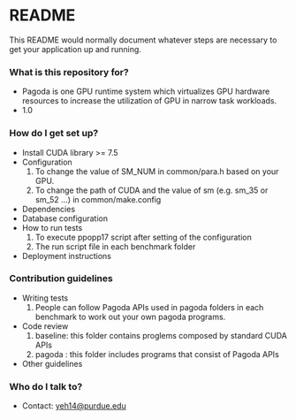 # README #

This README would normally document whatever steps are necessary to get your application up and running.

### What is this repository for? ###

* Pagoda is one GPU runtime system which virtualizes GPU hardware resources to increase the utilization of GPU in narrow task workloads. 
* 1.0

### How do I get set up? ###

* Install CUDA library >= 7.5
* Configuration
  1. To change the value of SM_NUM in common/para.h based on your GPU. 
  2. To change the path of CUDA and the value of sm (e.g. sm_35 or sm_52 ...) in common/make.config
* Dependencies
* Database configuration
* How to run tests
  1. To execute ppopp17 script after setting of the configuration
  2. The run script file in each benchmark folder
* Deployment instructions

### Contribution guidelines ###

* Writing tests
  1. People can follow Pagoda APIs used in pagoda folders in each benchmark to work out your own pagoda programs. 
* Code review
  1. baseline: this folder contains proglems composed by standard CUDA APIs
  2. pagoda : this folder includes programs that consist of Pagoda APIs
* Other guidelines

### Who do I talk to? ###

* Contact: yeh14@purdue.edu
